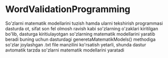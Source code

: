 # WordValidationProgramming
So'zlarni matematik modellarini tuzish hamda ularni tekshirish programmasi
dasturda ot, sifat son fel olmosh ravish kabi so'zlarning o'zaklari kiritilgan bo'lib, dasturga kiritiulayotgan so'zlarning matematik modellarini yaratib beradi
buning uchun dasturdagi generetaMatematikModels() methodiga so'zlar joylashgan .txt file manzilini ko'rsatish yetarli, shunda dastur avtomatik tarzda so'zlarni matematik modellarini yaratadi
